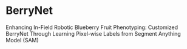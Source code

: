# BerryNet
Enhancing In-Field Robotic Blueberry Fruit Phenotyping: Customized BerryNet Through Learning Pixel-wise Labels from Segment Anything Model (SAM)
